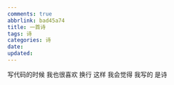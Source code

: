 ```yaml
---
comments: true
abbrlink: bad45a74
title: 一首诗
tags: 诗
categories: 诗
date:
updated:
---
```

写代码的时候
我也很喜欢
换行
这样
我会觉得
我写的
是诗